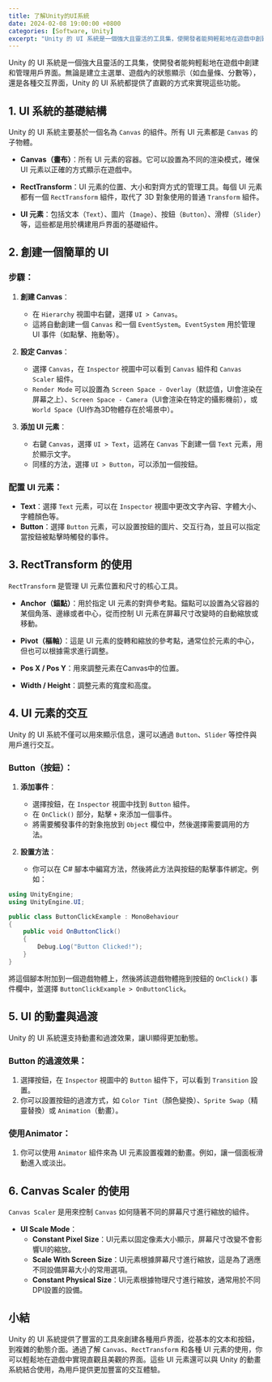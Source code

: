 ```yaml
---
title: 了解Unity的UI系統
date: 2024-02-08 19:00:00 +0800
categories: [Software, Unity]
excerpt: "Unity 的 UI 系統是一個強大且靈活的工具集，使開發者能夠輕鬆地在遊戲中創建和管理用戶界面"
---
```


Unity 的 UI 系統是一個強大且靈活的工具集，使開發者能夠輕鬆地在遊戲中創建和管理用戶界面。無論是建立主選單、遊戲內的狀態顯示（如血量條、分數等），還是各種交互界面，Unity 的 UI 系統都提供了直觀的方式來實現這些功能。

## **1. UI 系統的基礎結構**

Unity 的 UI 系統主要基於一個名為 `Canvas` 的組件。所有 UI 元素都是 `Canvas` 的子物體。

- **Canvas（畫布）**：所有 UI 元素的容器。它可以設置為不同的渲染模式，確保 UI 元素以正確的方式顯示在遊戲中。
  
- **RectTransform**：UI 元素的位置、大小和對齊方式的管理工具。每個 UI 元素都有一個 `RectTransform` 組件，取代了 3D 對象使用的普通 `Transform` 組件。
  
- **UI 元素**：包括文本（`Text`）、圖片（`Image`）、按鈕（`Button`）、滑桿（`Slider`）等，這些都是用於構建用戶界面的基礎組件。

## **2. 創建一個簡單的 UI**

### **步驟**：
1. **創建 Canvas**：
   - 在 `Hierarchy` 視圖中右鍵，選擇 `UI > Canvas`。
   - 這將自動創建一個 `Canvas` 和一個 `EventSystem`。`EventSystem` 用於管理 UI 事件（如點擊、拖動等）。

2. **設定 Canvas**：
   - 選擇 `Canvas`，在 `Inspector` 視圖中可以看到 `Canvas` 組件和 `Canvas Scaler` 組件。
   - `Render Mode` 可以設置為 `Screen Space - Overlay`（默認值，UI會渲染在屏幕之上）、`Screen Space - Camera`（UI會渲染在特定的攝影機前），或 `World Space`（UI作為3D物體存在於場景中）。

3. **添加 UI 元素**：
   - 右鍵 `Canvas`，選擇 `UI > Text`，這將在 `Canvas` 下創建一個 `Text` 元素，用於顯示文字。
   - 同樣的方法，選擇 `UI > Button`，可以添加一個按鈕。

### **配置 UI 元素**：
- **Text**：選擇 `Text` 元素，可以在 `Inspector` 視圖中更改文字內容、字體大小、字體顏色等。
- **Button**：選擇 `Button` 元素，可以設置按鈕的圖片、交互行為，並且可以指定當按鈕被點擊時觸發的事件。

## **3. RectTransform 的使用**

`RectTransform` 是管理 UI 元素位置和尺寸的核心工具。

- **Anchor（錨點）**：用於指定 UI 元素的對齊參考點。錨點可以設置為父容器的某個角落、邊緣或者中心，從而控制 UI 元素在屏幕尺寸改變時的自動縮放或移動。

- **Pivot（樞軸）**：這是 UI 元素的旋轉和縮放的參考點，通常位於元素的中心，但也可以根據需求進行調整。

- **Pos X / Pos Y**：用來調整元素在Canvas中的位置。
  
- **Width / Height**：調整元素的寬度和高度。

## **4. UI 元素的交互**

Unity 的 UI 系統不僅可以用來顯示信息，還可以通過 `Button`、`Slider` 等控件與用戶進行交互。

### **Button（按鈕）**：
1. **添加事件**：
   - 選擇按鈕，在 `Inspector` 視圖中找到 `Button` 組件。
   - 在 `OnClick()` 部分，點擊 `+` 來添加一個事件。
   - 將需要觸發事件的對象拖放到 `Object` 欄位中，然後選擇需要調用的方法。

2. **設置方法**：
   - 你可以在 C# 腳本中編寫方法，然後將此方法與按鈕的點擊事件綁定。例如：

```csharp
using UnityEngine;
using UnityEngine.UI;

public class ButtonClickExample : MonoBehaviour
{
    public void OnButtonClick()
    {
        Debug.Log("Button Clicked!");
    }
}
```

將這個腳本附加到一個遊戲物體上，然後將該遊戲物體拖到按鈕的 `OnClick()` 事件欄中，並選擇 `ButtonClickExample > OnButtonClick`。

## **5. UI 的動畫與過渡**

Unity 的 UI 系統還支持動畫和過渡效果，讓UI顯得更加動態。

### **Button 的過渡效果**：
1. 選擇按鈕，在 `Inspector` 視圖中的 `Button` 組件下，可以看到 `Transition` 設置。
2. 你可以設置按鈕的過渡方式，如 `Color Tint`（顏色變換）、`Sprite Swap`（精靈替換）或 `Animation`（動畫）。

### **使用Animator**：
1. 你可以使用 `Animator` 組件來為 UI 元素設置複雜的動畫。例如，讓一個面板滑動進入或淡出。

## **6. Canvas Scaler 的使用**

`Canvas Scaler` 是用來控制 `Canvas` 如何隨著不同的屏幕尺寸進行縮放的組件。

- **UI Scale Mode**：
  - **Constant Pixel Size**：UI元素以固定像素大小顯示，屏幕尺寸改變不會影響UI的縮放。
  - **Scale With Screen Size**：UI元素根據屏幕尺寸進行縮放，這是為了適應不同設備屏幕大小的常用選項。
  - **Constant Physical Size**：UI元素根據物理尺寸進行縮放，通常用於不同DPI設置的設備。

## **小結**

Unity 的 UI 系統提供了豐富的工具來創建各種用戶界面，從基本的文本和按鈕，到複雜的動態介面。通過了解 `Canvas`、`RectTransform` 和各種 UI 元素的使用，你可以輕鬆地在遊戲中實現直觀且美觀的界面。這些 UI 元素還可以與 Unity 的動畫系統結合使用，為用戶提供更加豐富的交互體驗。
